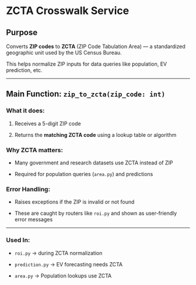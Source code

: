 # ZCTA Crosswalk Service

## Purpose

Converts **ZIP codes** to **ZCTA** (ZIP Code Tabulation Area) — a standardized geographic unit used by the US Census Bureau.

This helps normalize ZIP inputs for data queries like population, EV prediction, etc.

---

## Main Function: `zip_to_zcta(zip_code: int)`

### What it does:

1. Receives a 5-digit ZIP code

2. Returns the **matching ZCTA code** using a lookup table or algorithm

### Why ZCTA matters:

- Many government and research datasets use ZCTA instead of ZIP

- Required for population queries (`area.py`) and predictions

### Error Handling:

- Raises exceptions if the ZIP is invalid or not found

- These are caught by routers like `roi.py` and shown as user-friendly error messages

---

### Used In:

- `roi.py` → during ZCTA normalization

- `prediction.py` → EV forecasting needs ZCTA

- `area.py` → Population lookups use ZCTA